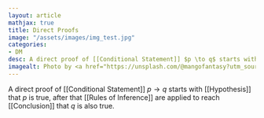 ```yaml
---
layout: article
mathjax: true
title: Direct Proofs
image: "/assets/images/img_test.jpg"
categories:
- DM
desc: A direct proof of [[Conditional Statement]] $p \to q$ starts with [[Hypothesis]] that $p$ is true, after that [[Rules of Inference]] are applied to reach [[Conclusion]] that $q$ is also true. 
imagealt: Photo by <a href="https://unsplash.com/@mangofantasy?utm_source=unsplash&utm_medium=referral&utm_content=creditCopyText">Tim Johnson</a> on <a href="https://unsplash.com/s/photos/logic?utm_source=unsplash&utm_medium=referral&utm_content=creditCopyText">Unsplash</a>
---
```

A direct proof of [[Conditional Statement]] $p \to q$ starts with [[Hypothesis]] that $p$ is true, after that [[Rules of Inference]] are applied to reach [[Conclusion]] that $q$ is also true.